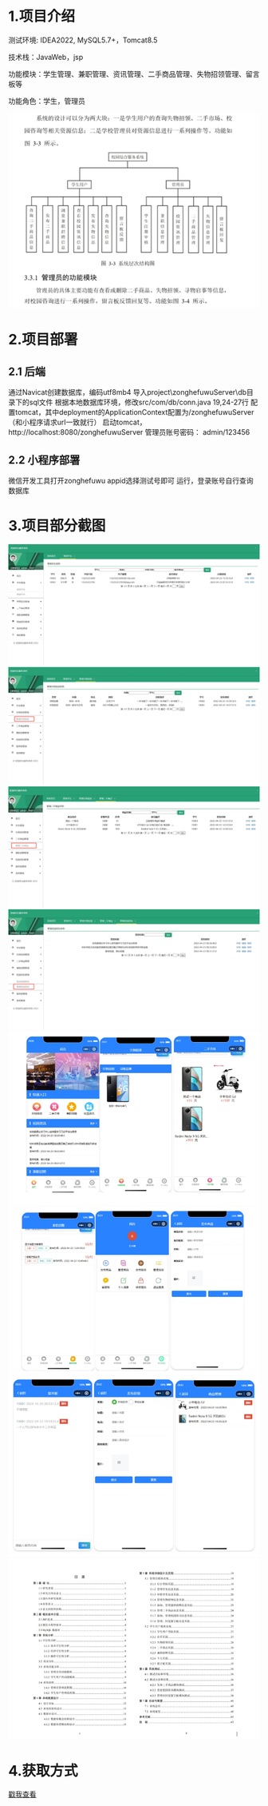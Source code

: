 # 1.项目介绍
测试环境: IDEA2022, MySQL5.7+，Tomcat8.5

技术栈：JavaWeb，jsp

功能模块：学生管理、兼职管理、资讯管理、二手商品管理、失物招领管理、留言板等

功能角色：学生，管理员

![输入图片说明](9.png)

# 2.项目部署
## 2.1 后端
通过Navicat创建数据库，编码utf8mb4
导入project\zonghefuwuServer\db目录下的sql文件
根据本地数据库环境，修改src/com/db/conn.java  19,24-27行
配置tomcat，其中deployment的ApplicationContext配置为/zonghefuwuServer（和小程序请求url一致就行）
启动tomcat，http://localhost:8080/zonghefuwuServer 管理员账号密码： admin/123456
## 2.2 小程序部署
微信开发工具打开zonghefuwu
appid选择测试号即可
运行，登录账号自行查询数据库
# 3.项目部分截图
![输入图片说明](1.png)
![输入图片说明](2.png)
![输入图片说明](3.png)
![输入图片说明](4.png)
![输入图片说明](5.png)
![输入图片说明](6.png)
![输入图片说明](7.png)
![输入图片说明](8.png)
# 4.获取方式
[戳我查看](https://gitee.com/aven999/mall)     
